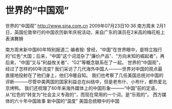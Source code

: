 # 世界的“中国观”

世界的“中国观”
http://www.sina.com.cn  2009年07月23日10:36  南方周末
2月1日，英国伦敦举行的中国农历新年庆祝活动，来自广东的演员在2米高的梅花桩上表演舞狮

南方周末新中国60年特别报道二
   编者按:
曾经，“中国”在世界眼中，是特立独行的“红色”大国；后来，“中国”这个词混杂了“廉价产品”、“方向未知的崛起者”，再后来，“中国”又与“利益攸关者”、“G2”等概念联系在了一起。
世界的“中国观”，经过了怎样的60年流变?
我们采访了几代海外中国人———世界对中国的观点最直接地投射在了他们身上，他们冷暖自知。
我们也考察了几任美国总统对中国的评断———尽管中美两国的国家利益总在纠结中，但是老布什、小布什，都热爱北京烤鸭。
我们还梳理了60年来海外媒体上的中国形象———“中国”前的定语，从“红色的”转变为“社会主义专政的”，而现在常用的一个词，是“乐观的”。
    西方媒体的六十年中国故事
    新中国的“温度”
    美国总统眼中的中国

